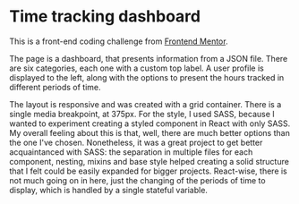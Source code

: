 # Time tracking dashboard

This is a front-end coding challenge from [Frontend Mentor](https://www.frontendmentor.io).

The page is a dashboard, that presents information from a JSON file.
There are six categories, each one with a custom top label.
A user profile is displayed to the left, along with the options to present the hours tracked in different periods of time.

The layout is responsive and was created with a grid container.
There is a single media breakpoint, at 375px.
For the style, I used SASS, because I wanted to experiment creating a styled component in React with only SASS.
My overall feeling about this is that, well, there are much better options than the one I've chosen.
Nonetheless, it was a great project to get better acquaintanced with SASS: the separation in multiple files for each component, nesting, mixins and base style helped creating a solid structure that I felt could be easily expanded for bigger projects.
React-wise, there is not much going on in here, just the changing of the periods of time to display, which is handled by a single stateful variable. 